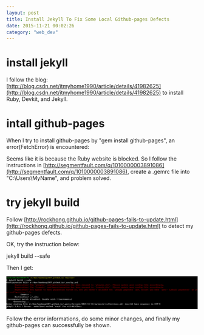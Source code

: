```yaml
---
layout: post
title: Install Jekyll To Fix Some Local Github-pages Defects
date: 2015-11-21 00:02:26
category: "web_dev"
---
```


# install jekyll

I follow the blog: [http://blog.csdn.net/itmyhome1990/article/details/41982625](http://blog.csdn.net/itmyhome1990/article/details/41982625) 
to install Ruby, Devkit, and Jekyll.

# intall github-pages

When I try to install github-pages by "gem install github-pages", an error(FetchError) is encountered: 

Seems like it is because the Ruby website is blocked. So I follow the instructions in 
[http://segmentfault.com/q/1010000003891086](http://segmentfault.com/q/1010000003891086), create a .gemrc file into
"C:\Users\MyName", and problem solved.

# try jekyll build

Follow [http://rockhong.github.io/github-pages-fails-to-update.html](http://rockhong.github.io/github-pages-fails-to-update.html)
to detect my github-pages defects.

OK, try the instruction below:

jekyll build --safe

Then I get:

<img src="/assets/web_dev/jekyll_build_reuslts.png"/>

Follow the error informations, do some minor changes, and finally my github-pages can successfully be shown.